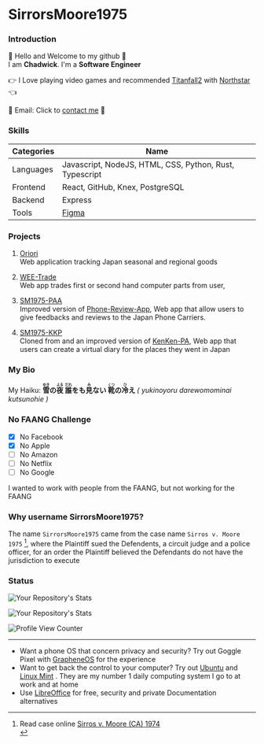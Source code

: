 # SirrorsMoore1975

### Introduction
👋 Hello and Welcome to my github 👋  <br>
I am <b>Chadwick</b>. I'm a <b>Software Engineer </b><br>  

👉 I Love playing video games and recommended [Titanfall2](https://store.steampowered.com/app/1237970/Titanfall_2/) with [Northstar](https://github.com/R2Northstar/Northstar) 👈 <br>

📧  Email: Click to <a href="mailto:chadwickau@hotmail.com?subject=Github%20Job" target="_blank">contact me</a>  📧  <br>

### Skills
| Categories | Name |
| ---------- | ---- |
| Languages | Javascript, NodeJS, HTML, CSS, Python, Rust, Typescript |  
| Frontend | React, GitHub, Knex, PostgreSQL |  
| Backend | Express |
| Tools | [Figma](https://www.figma.com/)  |


### Projects
1. [Oriori](https://github.com/OriOri-CCP7/oriori)  
Web application tracking Japan seasonal and regional goods

2. [WEE-Trade](https://github.com/SirrorsMoore1975/WEE-Trade)<br>
Web app trades first or second hand computer parts from user, 

3. [SM1975-PAA](https://github.com/SirrorsMoore1975/SM1975-PAA)<br>
Improved version of [Phone-Review-App](https://github.com/Phone-Review-App/Phone-Review-App), Web app that allow users to give feedbacks and reviews to the Japan Phone Carriers.

4. [SM1975-KKP](https://github.com/SirrorsMoore1975/SM1975-KKP)  
Cloned from and an improved version of [KenKen-PA](https://github.com/Phone-Review-App/ccp7-legacy-week), Web app that users can create a virtual diary for the places they went in Japan

### My Bio
My Haiku:
<b>
<ruby>雪<rt>ゆき</rt></ruby>の<ruby>夜<rt>よる</rt></ruby> <ruby>誰<rt>だれ</rt></ruby>をも<ruby>見<rt>み</rt></ruby>ない <ruby>靴<rt>くつ</rt></ruby>の<ruby>冷<rt>ひ</rt></ruby>え
</b>
<i> ( yukinoyoru darewomominai kutsunohie )</i>
<br>

### No FAANG Challenge
- [x] No Facebook
- [x] No Apple
- [ ] No Amazon
- [ ] No Netflix
- [ ] No Google

I wanted to work with people from the FAANG, but not working for the FAANG

### Why username SirrorsMoore1975? 
The name `SirrorsMoore1975` came from the case name `Sirros v. Moore 1975` [^1], where the Plaintiff sued the Defendents, a circuit judge and a police officer, for an order the Plaintiff believed the Defendants do not have the jurisdiction to execute
<br>
### Status

![Your Repository's Stats](https://github-readme-stats.vercel.app/api?username=sirrorsmoore1975&show_icons=true) 

![Your Repository's Stats](https://github-readme-stats.vercel.app/api/top-langs/?username=sirrorsmoore1975&theme=blue-green) 

![Profile View Counter](https://komarev.com/ghpvc/?username=sirrorsmoore1975)

<hr>

- Want a phone OS that concern privacy and security? Try out Goggle Pixel with [GrapheneOS](https://grapheneos.org/#about) for the experience<br>
- Want to get back the control to your computer? Try out [Ubuntu](https://ubuntu.com/) and [Linux Mint](https://linuxmint.com/) . They are my number 1 daily computing system I go to at work and at home<br>
- Use [LibreOffice](https://www.libreoffice.org/discover/libreoffice/) for free, security and private Documentation alternatives<br>
<p>

[^1]: Read case online [Sirros v. Moore (CA) 1974](https://swarb.co.uk/sirros-v-moore-ca-1974/)<br>

</p>
